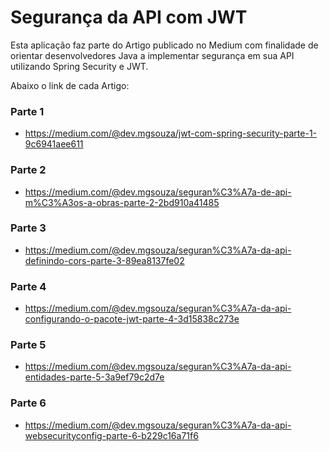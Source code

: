 # Segurança da API com JWT
Esta aplicação faz parte do Artigo publicado no Medium com finalidade de orientar desenvolvedores 
Java a implementar segurança em sua API utilizando Spring Security e JWT.

Abaixo o link de cada Artigo:

### Parte 1
- https://medium.com/@dev.mgsouza/jwt-com-spring-security-parte-1-9c6941aee611

### Parte 2
- https://medium.com/@dev.mgsouza/seguran%C3%A7a-de-api-m%C3%A3os-a-obras-parte-2-2bd910a41485

### Parte 3
- https://medium.com/@dev.mgsouza/seguran%C3%A7a-da-api-definindo-cors-parte-3-89ea8137fe02

### Parte 4
- https://medium.com/@dev.mgsouza/seguran%C3%A7a-da-api-configurando-o-pacote-jwt-parte-4-3d15838c273e

### Parte 5
- https://medium.com/@dev.mgsouza/seguran%C3%A7a-da-api-entidades-parte-5-3a9ef79c2d7e

### Parte 6
- https://medium.com/@dev.mgsouza/seguran%C3%A7a-da-api-websecurityconfig-parte-6-b229c16a71f6

